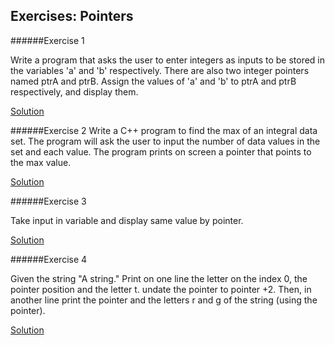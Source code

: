 ## Exercises: Pointers

######Exercise 1

Write a program that asks the user to enter integers as inputs to be stored in the variables 'a' and 'b' respectively. There are also two integer pointers named ptrA and ptrB. Assign the values of 'a' and 'b' to ptrA and ptrB respectively, and display them.

[Solution](../code/6.Pointers/e_6.1.cpp)

######Exercise 2
Write a C++ program to find the max of an integral data set. The program will ask the user to input the number of data values in the set and each value. The program prints on screen a pointer that points to the max value.

[Solution](../code/6.Pointers/e_6.2.cpp)


######Exercise 3

Take input in variable and display same value by pointer.

[Solution](../code/6.Pointers/e_6.3.cpp)


######Exercise 4

Given the string "A string." Print on one line the letter on the index 0, the pointer position and the letter t.
undate the pointer to pointer +2.
Then, in another line print the pointer and the letters r and g of the string (using the pointer).

[Solution](../code/6.Pointers/e_6.4.cpp)
